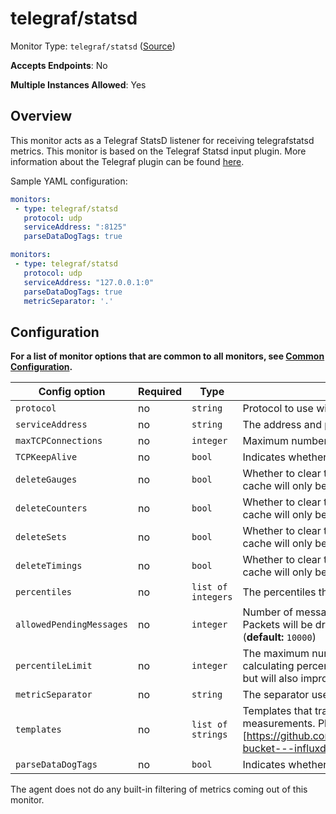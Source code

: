 <!--- GENERATED BY gomplate from scripts/docs/monitor-page.md.tmpl --->

# telegraf/statsd

Monitor Type: `telegraf/statsd` ([Source](https://github.com/signalfx/signalfx-agent/tree/master/internal/monitors/telegraf/monitors/telegrafstatsd))

**Accepts Endpoints**: No

**Multiple Instances Allowed**: Yes

## Overview

This monitor acts as a Telegraf StatsD listener for receiving telegrafstatsd metrics.
This monitor is based on the Telegraf Statsd input plugin.  More information about the Telegraf plugin
can be found [here](https://github.com/influxdata/telegraf/tree/master/plugins/inputs/statsd).

Sample YAML configuration:

```yaml
monitors:
 - type: telegraf/statsd
   protocol: udp
   serviceAddress: ":8125"
   parseDataDogTags: true
```

```yaml
monitors:
 - type: telegraf/statsd
   protocol: udp
   serviceAddress: "127.0.0.1:0"
   parseDataDogTags: true
   metricSeparator: '.'
```


## Configuration

**For a list of monitor options that are common to all monitors, see [Common
Configuration](../monitor-config.md#common-configuration).**


| Config option | Required | Type | Description |
| --- | --- | --- | --- |
| `protocol` | no | `string` | Protocol to use with the listener: `tcp`, `udp4`, `udp6`, or `udp`. (**default:** `udp`) |
| `serviceAddress` | no | `string` | The address and port to serve from (**default:** `:8125`) |
| `maxTCPConnections` | no | `integer` | Maximum number of tcp connections allowed. (**default:** `250`) |
| `TCPKeepAlive` | no | `bool` | Indicates whether to keep the tcp connection alive. (**default:** `false`) |
| `deleteGauges` | no | `bool` | Whether to clear the gauge cache every interval.  Setting this to false means the cache will only be cleared when the monitor is restarted. (**default:** `true`) |
| `deleteCounters` | no | `bool` | Whether to clear the counter cache every interval.  Setting this to false means the cache will only be cleared when the monitor is restarted. (**default:** `true`) |
| `deleteSets` | no | `bool` | Whether to clear the sets cache every interval.  Setting this to false means the cache will only be cleared when the monitor is restarted. (**default:** `true`) |
| `deleteTimings` | no | `bool` | Whether to clear the timings cache every interval.  Setting this to false means the cache will only be cleared when the monitor is restarted. (**default:** `true`) |
| `percentiles` | no | `list of integers` | The percentiles that are collected for timing and histogram stats. |
| `allowedPendingMessages` | no | `integer` | Number of messages allowed to queue up between each collection interval. Packets will be dropped until the next collection interval if this buffer fills up. (**default:** `10000`) |
| `percentileLimit` | no | `integer` | The maximum number of histogram values to track each measurement when calculating percentiles. Increasing the limit will increase memory consumption but will also improve accuracy. (**default:** `1000`) |
| `metricSeparator` | no | `string` | The separator used to separate parts of a metric name (**default:** `_`) |
| `templates` | no | `list of strings` | Templates that transform telegrafstatsd metrics into influx tags and measurements. Please refer to the Telegraf (documentation)[https://github.com/influxdata/telegraf/tree/master/plugins/inputs/statsd#statsd-bucket---influxdb-line-protocol-templates] for more information on templates. |
| `parseDataDogTags` | no | `bool` | Indicates whether to parse dogstatsd tags (**default:** `false`) |



The agent does not do any built-in filtering of metrics coming out of this
monitor.


